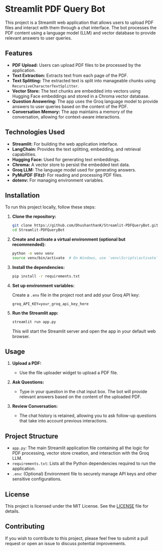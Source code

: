 # Streamlit PDF Query Bot

This project is a Streamlit web application that allows users to upload PDF files and interact with them through a chat interface. The bot processes the PDF content using a language model (LLM) and vector database to provide relevant answers to user queries.

## Features

- **PDF Upload:** Users can upload PDF files to be processed by the application.
- **Text Extraction:** Extracts text from each page of the PDF.
- **Text Splitting:** The extracted text is split into manageable chunks using `RecursiveCharacterTextSplitter`.
- **Vector Store:** The text chunks are embedded into vectors using Hugging Face embeddings and stored in a Chroma vector database.
- **Question Answering:** The app uses the Groq language model to provide answers to user queries based on the content of the PDF.
- **Conversation Memory:** The app maintains a memory of the conversation, allowing for context-aware interactions.

## Technologies Used

- **Streamlit:** For building the web application interface.
- **LangChain:** Provides the text splitting, embedding, and retrieval capabilities.
- **Hugging Face:** Used for generating text embeddings.
- **Chroma:** A vector store to persist the embedded text data.
- **Groq LLM:** The language model used for generating answers.
- **PyMuPDF (Fitz):** For reading and processing PDF files.
- **dotenv:** For managing environment variables.

## Installation

To run this project locally, follow these steps:

1. **Clone the repository:**

    ```bash
    git clone https://github.com/DhushanthanK/Streamlit-PDFQueryBot.git
    cd Streamlit-PDFQueryBot
    ```

2. **Create and activate a virtual environment (optional but recommended):**

    ```bash
    python -m venv venv
    source venv/bin/activate  # On Windows, use `venv\Scripts\activate`
    ```

3. **Install the dependencies:**

    ```bash
    pip install -r requirements.txt
    ```

4. **Set up environment variables:**

    Create a `.env` file in the project root and add your Groq API key:

    ```
    groq_API_KEY=your_groq_api_key_here
    ```

5. **Run the Streamlit app:**

    ```bash
    streamlit run app.py
    ```

    This will start the Streamlit server and open the app in your default web browser.

## Usage

1. **Upload a PDF:**
   - Use the file uploader widget to upload a PDF file.
   
2. **Ask Questions:**
   - Type in your question in the chat input box. The bot will provide relevant answers based on the content of the uploaded PDF.

3. **Review Conversation:**
   - The chat history is retained, allowing you to ask follow-up questions that take into account previous interactions.

## Project Structure

- `app.py`: The main Streamlit application file containing all the logic for PDF processing, vector store creation, and interaction with the Groq LLM.
- `requirements.txt`: Lists all the Python dependencies required to run the application.
- `.env`: (Optional) Environment file to securely manage API keys and other sensitive configurations.

## License

This project is licensed under the MIT License. See the [LICENSE](LICENSE) file for details.

## Contributing

If you wish to contribute to this project, please feel free to submit a pull request or open an issue to discuss potential improvements.